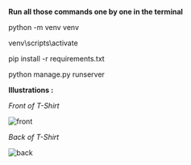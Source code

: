 **Run all those commands one by one in the terminal**




python -m venv venv

venv\scripts\activate

pip install -r requirements.txt

python manage.py runserver

**Illustrations :**

*Front of T-Shirt*

![front](https://user-images.githubusercontent.com/39708656/179787688-654d1bd8-86c6-4458-bfca-a901e4229afd.PNG)

*Back of T-Shirt*

![back](https://user-images.githubusercontent.com/39708656/179787870-f322b4ed-b0f9-4bd5-88ce-fb538e8179ea.PNG)
